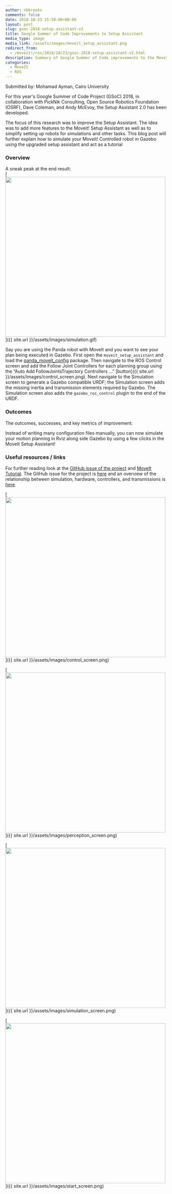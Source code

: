 ```yaml
---
author: nbbrooks
comments: false
date: 2018-10-23 15:50:00+00:00
layout: post
slug: gsoc-2018-setup-assistant-v2
title: Google Summer of Code Improvements to Setup Assistant
media_type: image
media_link: /assets/images/moveit_setup_assistant.png
redirect_from:
  - /moveit!/ros/2018/10/23/gsoc-2018-setup-assistant-v2.html
description: Summary of Google Summer of Code improvements to the MoveIt Setup Assistant.
categories:
  - MoveIt
  - ROS
---
```


Submitted by: Mohamad Ayman, Cairo University

For this year's Google Summer of Code Project (GSoC) 2018, in collaboration with PickNik Consulting, Open Source Robotics Foundation (OSRF), Dave Coleman, and Andy McEvoy, the Setup Assistant 2.0 has been developed.

The focus of this research was to improve the Setup Assistant. The idea was to add more features to the Moveit! Setup Assistant as well as to simplify setting up robots for simulations and other tasks. This blog post will further explain how to simulate your Moveit! Controlled robot in Gazebo using the upgraded setup assistant and act as a tutorial

### Overview

A sneak peak at the end result:
<br/>
[<img src="{{ site.url }}/assets/images/simulation.gif" width="500" style="margin-right:20px"/>]({{ site.url }}/assets/images/simulation.gif)

Say you are using the Panda robot with MoveIt and you want to see your plan being executed in Gazebo. First open the `moveit_setup_assistant` and load the [panda_moveit_config](https://github.com/ros-planning/panda_moveit_config) package. Then navigate to the ROS Control screen and add the Follow Joint Controllers for each planning group using the “Auto Add FollowJointsTrajectory Controllers ...” [button]({{ site.url }}/assets/images/control_screen.png). Next navigate to the Simulation screen to generate a Gazebo compatible URDF; the Simulation screen adds the missing inertia and transmission elements required by Gazebo. The Simulation screen also adds the `gazebo_ros_control` plugin to the end of the URDF.

### Outcomes

The outcomes, successes, and key metrics of improvement:

Instead of writing many configuration files manually, you can now simulate your motion planning in Rviz along side Gazebo by using a few clicks in the MoveIt Setup Assistant!

### Useful resources / links

For further reading look at the [GitHub issue of the project](https://github.com/ros-planning/moveit/issues/894) and [MoveIt Tutorial](http://docs.ros.org/kinetic/api/moveit_tutorials/html/doc/setup_assistant/setup_assistant_tutorial.html).
The GitHub issue for the project is [here](https://github.com/ros-planning/moveit/issues/894) and an overview of the relationship between simulation, hardware, controllers, and transmissions is [here](http://gazebosim.org/tutorials/?tut=ros_control).

[<img src="{{ site.url }}/assets/images/control_screen.png" width="500" style="margin-right:20px"/>]({{ site.url }}/assets/images/control_screen.png)

[<img src="{{ site.url }}/assets/images/perception_screen.png" width="500" style="margin-right:20px"/>]({{ site.url }}/assets/images/perception_screen.png)

[<img src="{{ site.url }}/assets/images/simulation_screen.png" width="500" style="margin-right:20px"/>]({{ site.url }}/assets/images/simulation_screen.png)

[<img src="{{ site.url }}/assets/images/start_screen.png" width="500" style="margin-right:20px"/>]({{ site.url }}/assets/images/start_screen.png)
